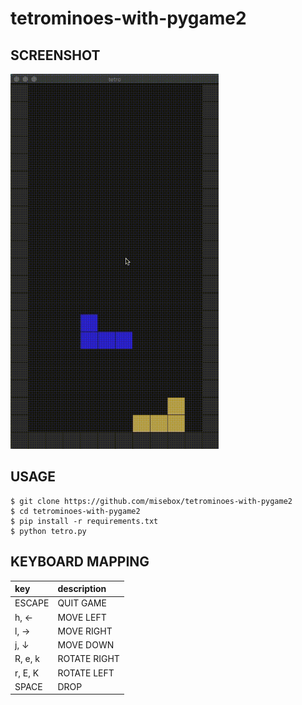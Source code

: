 # tetrominoes-with-pygame2

## SCREENSHOT

<img height="600px" src="https://github.com/misebox/tetrominoes-with-pygame2/blob/master/screenshots/tetrominoes-scrolling.gif">


## USAGE

```
$ git clone https://github.com/misebox/tetrominoes-with-pygame2
$ cd tetrominoes-with-pygame2
$ pip install -r requirements.txt
$ python tetro.py
```

## KEYBOARD MAPPING

|key|description|
|:-|:-|
|ESCAPE|QUIT GAME|
|h, ←|MOVE LEFT|
|l, →|MOVE RIGHT|
|j, ↓|MOVE DOWN|
|R, e, k|ROTATE RIGHT|
|r, E, K|ROTATE LEFT|
|SPACE|DROP|

